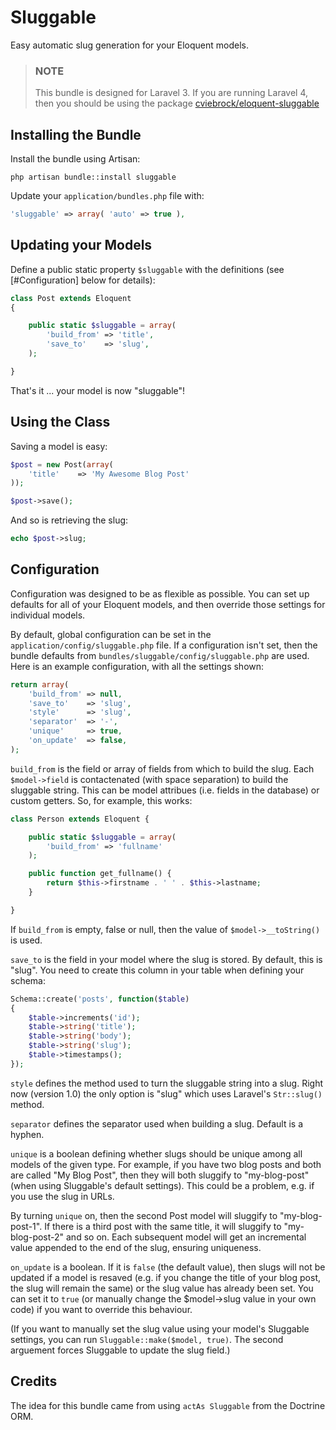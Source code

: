 # Sluggable

Easy automatic slug generation for your Eloquent models.

> ### NOTE
> This bundle is designed for Laravel 3.
> If you are running Laravel 4, then you should be using the package
> [cviebrock/eloquent-sluggable](https://packagist.org/packages/cviebrock/eloquent-sluggable)



## Installing the Bundle

Install the bundle using Artisan:

```
php artisan bundle::install sluggable
```

Update your `application/bundles.php` file with:

```php
'sluggable' => array( 'auto' => true ),
```

## Updating your Models

Define a public static property `$sluggable` with the definitions
(see [#Configuration] below for details):

```php
class Post extends Eloquent
{

	public static $sluggable = array(
		'build_from' => 'title',
		'save_to'    => 'slug',
	);

}
```

That's it ... your model is now "sluggable"!


## Using the Class

Saving a model is easy:

```php
$post = new Post(array(
	'title'    => 'My Awesome Blog Post'
));

$post->save();
```

And so is retrieving the slug:

```php
echo $post->slug;
```



## Configuration

Configuration was designed to be as flexible as possible.  You can set up
defaults for all of your Eloquent models, and then override those settings
for individual models.

By default, global configuration can be set in the
`application/config/sluggable.php` file.  If a configuration isn't set,
then the bundle defaults from `bundles/sluggable/config/sluggable.php`
are used.  Here is an example configuration, with all the settings shown:

```php
return array(
	'build_from' => null,
	'save_to'    => 'slug',
	'style'      => 'slug',
	'separator'  => '-',
	'unique'     => true,
	'on_update'  => false,
);
```

`build_from` is the field or array of fields from which to build the slug.
Each `$model->field` is contactenated (with space separation) to build the
sluggable string.  This can be model attribues (i.e. fields in the database)
or custom getters.  So, for example, this works:

```php
class Person extends Eloquent {

	public static $sluggable = array(
		'build_from' => 'fullname'
	);

	public function get_fullname() {
		return $this->firstname . ' ' . $this->lastname;
	}

}
```

If `build_from` is empty, false or null, then the value of `$model->__toString()`
is used.

`save_to` is the field in your model where the slug is stored.  By default,
this is "slug".  You need to create this column in your table when defining
your schema:

```php
Schema::create('posts', function($table)
{
	$table->increments('id');
	$table->string('title');
	$table->string('body');
	$table->string('slug');
	$table->timestamps();
});
```

`style` defines the method used to turn the sluggable string into a slug.
Right now (version 1.0) the only option is "slug" which uses Laravel's
`Str::slug()` method.

`separator` defines the separator used when building a slug.  Default is a
hyphen.

`unique` is a boolean defining whether slugs should be unique among all
models of the given type.  For example, if you have two blog posts and both
are called "My Blog Post", then they will both sluggify to "my-blog-post"
(when using Sluggable's default settings).  This could be a problem, e.g. if you
use the slug in URLs.

By turning `unique` on, then the second Post model will sluggify to
"my-blog-post-1".  If there is a third post with the same title, it will
sluggify to "my-blog-post-2" and so on.  Each subsequent model will get
an incremental value appended to the end of the slug, ensuring uniqueness.

`on_update` is a boolean.  If it is `false` (the default value), then slugs
will not be updated if a model is resaved (e.g. if you change the title
of your blog post, the slug will remain the same) or the slug value has already
been set.  You can set it to `true` (or manually change the $model->slug value
in your own code) if you want to override this behaviour.

(If you want to manually set the slug value using your model's Sluggable settings,
you can run `Sluggable::make($model, true)`.  The second arguement forces
Sluggable to update the slug field.)


## Credits

The idea for this bundle came from using `actAs Sluggable` from the Doctrine ORM.
